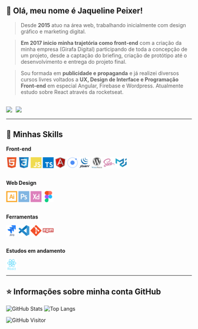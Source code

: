 ## 💜 Olá, meu nome é <strong>Jaqueline Peixer</strong>!

> Desde **2015** atuo na área web, trabalhando inicialmente com design gráfico e marketing digital. 
 
> **Em 2017 inicio minha trajetória como front-end** com a criação da minha empresa (Girafa Digital) participando de toda a concepção de um projeto, desde a captação do briefing, criação de protótipo até o desenvolvimento e entrega do projeto final.
 
> Sou formada em **publicidade e propaganda** e já realizei diversos cursos livres voltados a **UX, Design de Interface e Programação Front-end** em especial Angular, Firebase e Wordpress. Atualmente estudo sobre React através da rocketseat.

<!--
🔭 Escreva algum projeto que você desenvolveu ou que atualmente esteja trabalhando nele.
 
<br>

💬 Escreva uma mensagem para que as pessoas entrem em contato com você, ou te faça perguntas.-->

<br>

<div style="display: flex; gap: 10px;">
    <a href="https://www.linkedin.com/in/jaquelinepeixer/" target="_blank"><img src="https://img.shields.io/badge/-LinkedIn-%230077B5?style=for-the-badge&logo=linkedin&logoColor=white"></a>
   <a href="mailto:peixer.jaqueline@gmail.com" target="_blank"><img src="https://img.shields.io/badge/Gmail-D14836?style=for-the-badge&logo=gmail&logoColor=white"></a> 
</div>

----

## 🚀 Minhas Skills

**Front-end**
<div style="display: flex; gap: 3px;">
  <img align="center" alt="icon-html5" height="30" width="30" src="https://raw.githubusercontent.com/devicons/devicon/master/icons/html5/html5-original.svg">
    <img align="center" alt="icon-css3" height="30" width="30" src="https://raw.githubusercontent.com/devicons/devicon/master/icons/css3/css3-original.svg">
  <img align="center" alt="icon-javascript" height="30" width="30" src="https://raw.githubusercontent.com/devicons/devicon/master/icons/javascript/javascript-plain.svg">
  <img align="center" alt="icon-typescript" height="30" width="30" src="https://raw.githubusercontent.com/devicons/devicon/master/icons/typescript/typescript-plain.svg">
  <img align="center" alt="icon-angularjs" height="30" width="30" src="https://raw.githubusercontent.com/devicons/devicon/master/icons/angularjs/angularjs-original.svg">  
 <img align="center" alt="icon-ionic" height="30" width="30" src="https://raw.githubusercontent.com/devicons/devicon/master/icons/ionic/ionic-original.svg">
  <img align="center" alt="icon-jquery" height="30" width="30" src="https://raw.githubusercontent.com/devicons/devicon/master/icons/jquery/jquery-original-wordmark.svg">
   <img align="center" alt="icon-wordpress" height="30" width="30" src="https://raw.githubusercontent.com/devicons/devicon/master/icons/wordpress/wordpress-original.svg">
    <img align="center" alt="icon-sass" height="30" width="30" src="https://raw.githubusercontent.com/devicons/devicon/master/icons/sass/sass-original.svg">
    <img align="center" alt="icon-materialui" height="30" width="30" src="https://raw.githubusercontent.com/devicons/devicon/master/icons/materialui/materialui-original.svg"> 
</div>

<br>

**Web Design**
<div style="display: flex; gap: 3px;">
  <img align="center" alt="icon-illustrator" height="30" width="30" src="https://raw.githubusercontent.com/devicons/devicon/master/icons/illustrator/illustrator-line.svg">
  <img align="center" alt="icon-photoshop" height="30" width="30" src="https://raw.githubusercontent.com/devicons/devicon/master/icons/photoshop/photoshop-plain.svg">
  <img align="center" alt="icon-adobexd" height="30" width="30" src="https://raw.githubusercontent.com/devicons/devicon/master/icons/xd/xd-plain.svg"> 
   <img align="center" alt="icon-figma" height="30" width="30" src="https://raw.githubusercontent.com/devicons/devicon/master/icons/figma/figma-original.svg">
</div>

<br> 

**Ferramentas**
<div style="display: flex; gap: 3px;">
  <img align="center" alt="icon-jira" height="30" width="30" src="https://raw.githubusercontent.com/devicons/devicon/master/icons/jira/jira-original-wordmark.svg">
  <img align="center" alt="icon-vscode" height="30" width="30" src="https://raw.githubusercontent.com/devicons/devicon/master/icons/vscode/vscode-original.svg">
  <img align="center" alt="icon-git" height="30" width="30" src="https://raw.githubusercontent.com/devicons/devicon/master/icons/git/git-original.svg">
   <img align="center" alt="icon-npm" height="30" width="30" src="https://raw.githubusercontent.com/devicons/devicon/master/icons/npm/npm-original-wordmark.svg">
</div>

<br>

**Estudos em andamento**
<div style="display: flex; gap: 3px;">
  <img align="center" alt="icon-react" height="30" width="30" src="https://raw.githubusercontent.com/devicons/devicon/master/icons/react/react-original-wordmark.svg">
  <!-- <img align="center" alt="icon-vuejs" height="30" width="30" src="https://raw.githubusercontent.com/devicons/devicon/master/icons/vuejs/vuejs-original-wordmark.svg"> -->
</div>

---

## ⭐ Informações sobre minha conta GitHub
![GitHub Stats](https://github-readme-stats.vercel.app/api?username=JaquelinePeixer&show_icons=true)
![Top Langs](https://github-readme-stats.vercel.app/api/top-langs/?username=JaquelinePeixer&layout=compact)


![GitHub Visitor](https://visitor-badge.glitch.me/badge?page_id=JaquelinePeixer)
